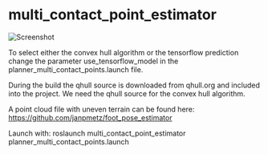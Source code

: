 # multi_contact_point_estimator

![Screenshot](https://github.com/janpmetz/multi_contact_point_estimator/blob/master/path.png?raw=true)

To select either the convex hull algorithm or the tensorflow prediction change the parameter use_tensorflow_model in the planner_multi_contact_points.launch file.

During the build the qhull source is downloaded from qhull.org and included into the project. We need the qhull source for the convex hull algorithm. 

A point cloud file with uneven terrain can be found here:
https://github.com/janpmetz/foot_pose_estimator

Launch with:
roslaunch multi_contact_point_estimator planner_multi_contact_points.launch

